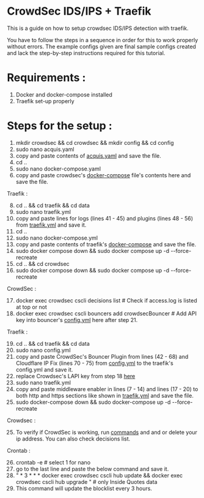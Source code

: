 # CrowdSec IDS/IPS + Traefik

This is a guide on how to setup crowdsec IDS/IPS detection with traefik.

You have to follow the steps in a sequence in order for this to work properly without errors. 
The example configs given are final sample configs created and lack the step-by-step instructions required for this tutorial.

# Requirements :

1. Docker and docker-compose installed
2. Traefik set-up properly

# Steps for the setup :

1. mkdir crowdsec && cd crowdsec && mkdir config && cd config
2. sudo nano acquis.yaml
3. copy and paste contents of [acquis.yaml](https://github.com/TechnoBoom/YT-Files/blob/19201be2fd8b99d0388a587b1b648b23ac07b7b0/IDS-IPS-Crowdsec-Traefik/crowdsec/config/acquis.yaml) and save the file.
4. cd ..
5. sudo nano docker-compose.yaml
6. copy and paste crowdsec's [docker-compose](https://github.com/TechnoBoom/YT-Files/blob/4518d6f39a551de0c1390b9d17ee1767b345851f/IDS-IPS-Crowdsec-Traefik/crowdsec/docker-compose.yaml) file's contents here and save the file.

Traefik :

8. cd .. && cd traefik && cd data
9. sudo nano traefik.yml
10. copy and paste lines for logs (lines 41 - 45) and plugins (lines 48 - 56) from [traefik.yml](https://github.com/TechnoBoom/YT-Files/blob/4bf2948c4634f849d961aa3831207157ce56735d/IDS-IPS-Crowdsec-Traefik/traefik/data/traefik.yml#L41) and save it.
11. cd ..
12. sudo nano docker-compose.yml
13. copy and paste contents of traefik's [docker-compose](https://github.com/TechnoBoom/YT-Files/blob/5fae8315f30d10375ddfb5787b9cd9200312449e/IDS-IPS-Crowdsec-Traefik/traefik/docker-compose.yml) and save the file.
14. sudo docker compose down && sudo docker compose up -d --force-recreate
15. cd .. && cd crowdsec
16. sudo docker compose down && sudo docker compose up -d --force-recreate

CrowdSec :

17. docker exec crowdsec cscli decisions list                                          # Check if access.log is listed at top or not
18. docker exec crowdsec cscli bouncers add crowdsecBouncer                            # Add API key into bouncer's [config.yml](https://github.com/TechnoBoom/YT-Files/blob/0f558d8868d9d447664fd520ccd151f6a55bfca3/IDS-IPS-Crowdsec-Traefik/traefik/data/config.yml#L56) here after step 21.

Traefik :

19. cd .. && cd traefik && cd data
20. sudo nano config.yml
21. copy and paste CrowdSec's Bouncer Plugin from lines (42 - 68) and  Cloudflare IP Fix (lines 70 - 75) from [config.yml](https://github.com/TechnoBoom/YT-Files/blob/0f558d8868d9d447664fd520ccd151f6a55bfca3/IDS-IPS-Crowdsec-Traefik/traefik/data/config.yml#L42) to the traefik's config.yml and save it.
22. replace Crowdsec's LAPI key from step 18 [here](https://github.com/TechnoBoom/YT-Files/blob/0f558d8868d9d447664fd520ccd151f6a55bfca3/IDS-IPS-Crowdsec-Traefik/traefik/data/config.yml#L56)
23. sudo nano traefik.yml
24. copy and paste middleware enabler in lines (7 - 14) and lines (17 - 20) to both http and https sections like shown in [traefik.yml](https://github.com/TechnoBoom/YT-Files/blob/4bf2948c4634f849d961aa3831207157ce56735d/IDS-IPS-Crowdsec-Traefik/traefik/data/traefik.yml#L7) and save the file.
25. sudo docker-compose down && sudo docker-compose up -d --force-recreate

Crowdsec :

25. To verify if CrowdSec is working, run [commands](https://github.com/TechnoBoom/YT-Files/blob/0f558d8868d9d447664fd520ccd151f6a55bfca3/IDS-IPS-Crowdsec-Traefik/commands%20list#L12) and and or delete your ip address. You can also check decisions list.

Crontab :

26. crontab -e                                                                         # select 1 for nano
27. go to the  last line and paste the below command and save it.
28. " * 3 * * * docker exec crowdsec cscli hub update && docker exec crowdsec cscli hub upgrade "          # only Inside Quotes data
29. This command will update the blocklist every 3 hours.

